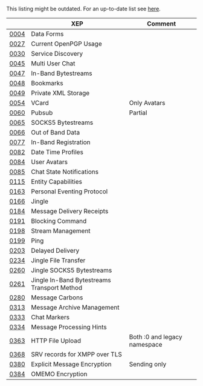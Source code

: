 This listing might be outdated. For an up-to-date list see [here](https://github.com/dino/dino/tree/master/xmpp-vala/src/module/xep).

|                                                   | XEP                          | Comment|
| ------------------------------------------------- | ---------------------------- | ------ |
| [0004](https://xmpp.org/extensions/xep-0004.html) | Data Forms                   | |
| [0027](https://xmpp.org/extensions/xep-0027.html) | Current OpenPGP Usage        | |
| [0030](https://xmpp.org/extensions/xep-0030.html) | Service Discovery            | |
| [0045](https://xmpp.org/extensions/xep-0045.html) | Multi User Chat              | |
| [0047](https://xmpp.org/extensions/xep-0047.html) | In-Band Bytestreams          | |
| [0048](https://xmpp.org/extensions/xep-0048.html) | Bookmarks                    | |
| [0049](https://xmpp.org/extensions/xep-0049.html) | Private XML Storage          | |
| [0054](https://xmpp.org/extensions/xep-0054.html) | VCard                        | Only Avatars |
| [0060](https://xmpp.org/extensions/xep-0060.html) | Pubsub                       | Partial |
| [0065](https://xmpp.org/extensions/xep-0065.html) | SOCKS5 Bytestreams           | |
| [0066](https://xmpp.org/extensions/xep-0066.html) | Out of Band Data             | |
| [0077](https://xmpp.org/extensions/xep-0077.html) | In-Band Registration         | |
| [0082](https://xmpp.org/extensions/xep-0082.html) | Date Time Profiles           | |
| [0084](https://xmpp.org/extensions/xep-0084.html) | User Avatars                 | |
| [0085](https://xmpp.org/extensions/xep-0085.html) | Chat State Notifications     | |
| [0115](https://xmpp.org/extensions/xep-0115.html) | Entity Capabilities          | |
| [0163](https://xmpp.org/extensions/xep-0163.html) | Personal Eventing Protocol   | |
| [0166](https://xmpp.org/extensions/xep-0166.html) | Jingle                       | |
| [0184](https://xmpp.org/extensions/xep-0184.html) | Message Delivery Receipts    | |
| [0191](https://xmpp.org/extensions/xep-0191.html) | Blocking Command             | |
| [0198](https://xmpp.org/extensions/xep-0198.html) | Stream Management            | |
| [0199](https://xmpp.org/extensions/xep-0199.html) | Ping                         | |
| [0203](https://xmpp.org/extensions/xep-0203.html) | Delayed Delivery             | |
| [0234](https://xmpp.org/extensions/xep-0234.html) | Jingle File Transfer         | |
| [0260](https://xmpp.org/extensions/xep-0260.html) | Jingle SOCKS5 Bytestreams    | |
| [0261](https://xmpp.org/extensions/xep-0261.html) | Jingle In-Band Bytestreams Transport Method | |
| [0280](https://xmpp.org/extensions/xep-0280.html) | Message Carbons              | |
| [0313](https://xmpp.org/extensions/xep-0313.html) | Message Archive Management   | |
| [0333](https://xmpp.org/extensions/xep-0333.html) | Chat Markers                 | |
| [0334](https://xmpp.org/extensions/xep-0334.html) | Message Processing Hints     | |
| [0363](https://xmpp.org/extensions/xep-0363.html) | HTTP File Upload             | Both :0 and legacy namespace |
| [0368](https://xmpp.org/extensions/xep-0368.html) | SRV records for XMPP over TLS| |
| [0380](https://xmpp.org/extensions/xep-0380.html) | Explicit Message Encryption  | Sending only |
| [0384](https://xmpp.org/extensions/xep-0384.html) | OMEMO Encryption             | |